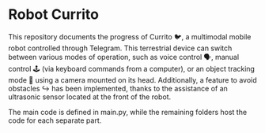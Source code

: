 
# Robot Currito 
This repository documents the progress of Currito 🐦, a multimodal mobile robot controlled through Telegram. This terrestrial device can switch between various modes of operation, such as voice control 🗣️, manual control 🕹️ (via keyboard commands from a computer), or an object tracking mode 👀 using a camera mounted on its head. Additionally, a feature to avoid obstacles ↪️ has been implemented, thanks to the assistance of an ultrasonic sensor located at the front of the robot.


The main code is defined in main.py, while the remaining folders host the code for each separate part.

